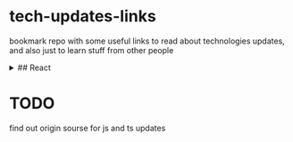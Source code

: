 # tech-updates-links
bookmark repo with some useful links to read about technologies updates, and also just to learn stuff from other people



<details>
  <summary>## React</summary>
  
  hello
  
  
</details>


# TODO

find out origin sourse for js and ts updates
